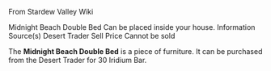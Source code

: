 From Stardew Valley Wiki

Midnight Beach Double Bed Can be placed inside your house. Information Source(s) Desert Trader Sell Price Cannot be sold

The **Midnight Beach Double Bed** is a piece of furniture. It can be purchased from the Desert Trader for 30 Iridium Bar.